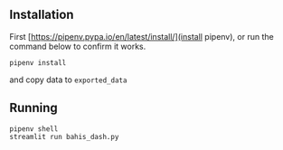 ## Installation
First [https://pipenv.pypa.io/en/latest/install/](install pipenv), or run the command below to confirm it works.
```
pipenv install
```
and copy data to `exported_data`
## Running
```
pipenv shell
streamlit run bahis_dash.py
```
